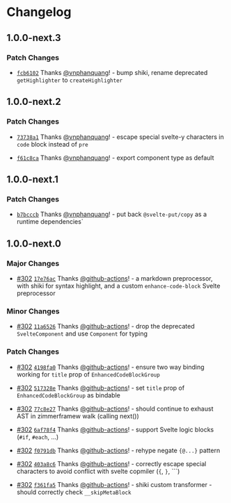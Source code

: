 # Changelog

## 1.0.0-next.3

### Patch Changes

- [`fcb6102`](https://github.com/vnphanquang/svelte-put/commit/fcb610254c0fe6e892c2882e0a1e8e4800030c2b) Thanks [@vnphanquang](https://github.com/vnphanquang)! - bump shiki, rename deprecated `getHighlighter` to `createHighlighter`

## 1.0.0-next.2

### Patch Changes

- [`73738a1`](https://github.com/vnphanquang/svelte-put/commit/73738a1efe70eb6b03248e5b3dc4797a05042e0d) Thanks [@vnphanquang](https://github.com/vnphanquang)! - escape special svelte-y characters in `code` block instead of `pre`

- [`f61c8ca`](https://github.com/vnphanquang/svelte-put/commit/f61c8ca5476bb9eb96bf347818859137dc8c4d54) Thanks [@vnphanquang](https://github.com/vnphanquang)! - export component type as default

## 1.0.0-next.1

### Patch Changes

- [`b7bcccb`](https://github.com/vnphanquang/svelte-put/commit/b7bcccb3eb728bc69bd4dce1a895a9b5301a4536) Thanks [@vnphanquang](https://github.com/vnphanquang)! - put back `@svelte-put/copy` as a runtime dependencies`

## 1.0.0-next.0

### Major Changes

- [#302](https://github.com/vnphanquang/svelte-put/pull/302) [`17e76ac`](https://github.com/vnphanquang/svelte-put/commit/17e76ac26d1d93a9d246d0fd011bf339ac29efa1) Thanks [@github-actions](https://github.com/apps/github-actions)! - a markdown preprocessor, with shiki for syntax highlight, and a custom `enhance-code-block` Svelte preprocessor

### Minor Changes

- [#302](https://github.com/vnphanquang/svelte-put/pull/302) [`11a6526`](https://github.com/vnphanquang/svelte-put/commit/11a65266527bf42e735cf4ee29facedb80de2c41) Thanks [@github-actions](https://github.com/apps/github-actions)! - drop the deprecated `SvelteComponent` and use `Component` for typing

### Patch Changes

- [#302](https://github.com/vnphanquang/svelte-put/pull/302) [`4198fa0`](https://github.com/vnphanquang/svelte-put/commit/4198fa0524a8926088036994ef424b4104c8e668) Thanks [@github-actions](https://github.com/apps/github-actions)! - ensure two way binding working for `title` prop of `EnhancedCodeBlockGroup`

- [#302](https://github.com/vnphanquang/svelte-put/pull/302) [`517328e`](https://github.com/vnphanquang/svelte-put/commit/517328e5f8428b5b06c15c9979b9f0cae1bcb91d) Thanks [@github-actions](https://github.com/apps/github-actions)! - set `title` prop of `EnhancedCodeBlockGroup` as bindable

- [#302](https://github.com/vnphanquang/svelte-put/pull/302) [`77c8e27`](https://github.com/vnphanquang/svelte-put/commit/77c8e279e9d80e015f67a779b32c85e53de73a63) Thanks [@github-actions](https://github.com/apps/github-actions)! - should continue to exhaust AST in zimmerframew walk (calling next())

- [#302](https://github.com/vnphanquang/svelte-put/pull/302) [`6af78f4`](https://github.com/vnphanquang/svelte-put/commit/6af78f449c3da57df9cd8f3bd1355185b1fd885a) Thanks [@github-actions](https://github.com/apps/github-actions)! - support Svelte logic blocks (`#if`, `#each`, ...)

- [#302](https://github.com/vnphanquang/svelte-put/pull/302) [`f0791db`](https://github.com/vnphanquang/svelte-put/commit/f0791db8ae205dd3fe215d2a82b47506aa9efbb2) Thanks [@github-actions](https://github.com/apps/github-actions)! - rehype negate `{@...}` pattern

- [#302](https://github.com/vnphanquang/svelte-put/pull/302) [`403a8c6`](https://github.com/vnphanquang/svelte-put/commit/403a8c6bba8a800c9401a44d9ea57de60d34de8f) Thanks [@github-actions](https://github.com/apps/github-actions)! - correctly escape special characters to avoid conflict with svelte copmiler (`{`, `}`, ```)

- [#302](https://github.com/vnphanquang/svelte-put/pull/302) [`f361fa5`](https://github.com/vnphanquang/svelte-put/commit/f361fa55469851d1c3a64324d8aab8b50938f819) Thanks [@github-actions](https://github.com/apps/github-actions)! - shiki custom transformer - should correctly check `__skipMetaBlock`
